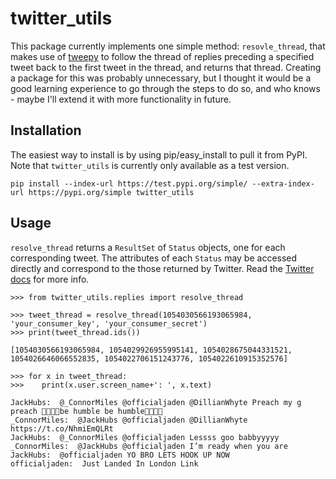 twitter_utils
=============

This package currently implements one simple method: `resovle_thread`, that makes use of
[tweepy](https://github.com/tweepy/tweepy) to follow the thread of replies preceding a specified tweet
 back to the first tweet in the thread, and returns that thread.
 Creating a package for this was probably unnecessary, but I thought it would be a
 good learning experience to go through the steps to do so, and who knows - maybe I'll extend it with more functionality in future.

Installation
------------
The easiest way to install is by using pip/easy_install to pull it from PyPI.
Note that `twitter_utils` is currently only available as a test version.

    pip install --index-url https://test.pypi.org/simple/ --extra-index-url https://pypi.org/simple twitter_utils

Usage
-----

`resolve_thread` returns a `ResultSet` of `Status` objects, one for each
corresponding tweet. The attributes of each `Status` may be accessed directly
and correspond to the those returned by Twitter. Read the
[Twitter docs](https://developer.twitter.com/en/docs/tweets/data-dictionary/overview/tweet-object.html) for more info.

```
>>> from twitter_utils.replies import resolve_thread

>>> tweet_thread = resolve_thread(1054030566193065984, 'your_consumer_key', 'your_consumer_secret')
>>> print(tweet_thread.ids())

[1054030566193065984, 1054029926955995141, 1054028675044331521, 1054026646066552835, 1054022706151243776, 1054022610915352576]

>>> for x in tweet_thread:
>>>    print(x.user.screen_name+': ', x.text)

JackHubs:  @_ConnorMiles @officialjaden @DillianWhyte Preach my g preach 🙌🏻🙏🏻be humble be humble🙏🏻🙏🏻
_ConnorMiles:  @JackHubs @officialjaden @DillianWhyte https://t.co/NhmiEmQLRt
JackHubs:  @_ConnorMiles @officialjaden Lessss goo babbyyyyy
_ConnorMiles:  @JackHubs @officialjaden I’m ready when you are
JackHubs:  @officialjaden YO BRO LETS HOOK UP NOW
officialjaden:  Just Landed In London Link
```
